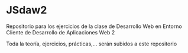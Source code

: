 # JSdaw2
Repositorio para los ejercicios de la clase de Desarrollo Web en Entorno Cliente de Desarrollo de Aplicaciones Web 2

Toda la teoría, ejercicios, prácticas,... serán subidos a este repositorio
